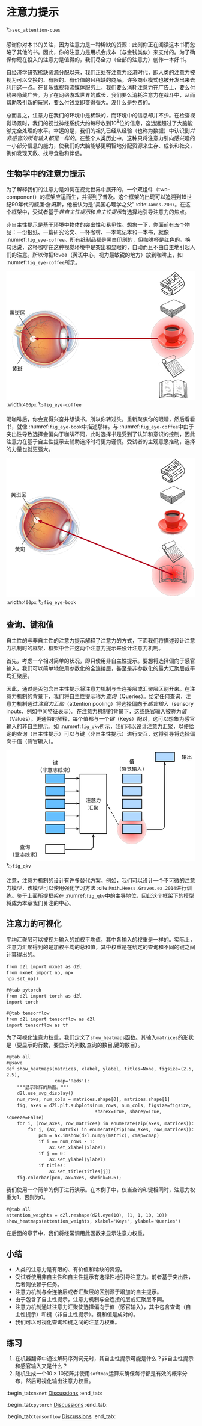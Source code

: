 # 注意力提示
:label:`sec_attention-cues`

感谢你对本书的关注，因为注意力是一种稀缺的资源：此刻你正在阅读这本书而忽略了其他的书。因此，你的注意力是用机会成本（与金钱类似）来支付的。为了确保你现在投入的注意力是值得的，我们尽全力（全部的注意力）创作一本好书。

自经济学研究稀缺资源分配以来，我们正处在注意力经济时代，即人类的注意力被视为可以交换的、有限的、有价值的且稀缺的商品。许多商业模式也被开发出来去利用这一点。在音乐或视频流媒体服务上，我们要么消耗注意力在广告上，要么付钱来隐藏广告。为了在网络游戏世界的成长，我们要么消耗注意力在战斗中，从而帮助吸引新的玩家，要么付钱立即变得强大。没什么是免费的。

总而言之，注意力在我们的环境中是稀缺的，而环境中的信息却并不少。在检查视觉场景时，我们的视觉神经系统大约每秒收到$10^8$位的信息，这远远超过了大脑能够完全处理的水平。幸运的是，我们的祖先已经从经验（也称为数据）中认识到*并非感官的所有输入都是一样的*。在整个人类历史中，这种只将注意力引向感兴趣的一小部分信息的能力，使我们的大脑能够更明智地分配资源来生存、成长和社交，例如发现天敌、找寻食物和伴侣。

## 生物学中的注意力提示

为了解释我们的注意力是如何在视觉世界中展开的，一个双组件（two-component）的框架应运而生，并得到了普及。这个框架的出现可以追溯到19世纪90年代的威廉·詹姆斯，他被认为是“美国心理学之父” :cite:`James.2007`。在这个框架中，受试者基于*非自主性提示*和*自主性提示*有选择地引导注意力的焦点。

非自主性提示是基于环境中物体的突出性和易见性。想象一下，你面前有五个物品：一份报纸、一篇研究论文、一杯咖啡、一本笔记本和一本书，就像 :numref:`fig_eye-coffee`。所有纸制品都是黑白印刷的，但咖啡杯是红色的。换句话说，这杯咖啡在这种视觉环境中是突出和显眼的，自动而且不由自主地引起人们的注意。所以你把fovea（黄斑中心，视力最敏锐的地方）放到咖啡上，如 :numref:`fig_eye-coffee`所示。

![使用基于突出性的非自主性提示（红杯子，而非纸张），注意力不自主地指向了咖啡。](../img/eye-coffee.svg)
:width:`400px`
:label:`fig_eye-coffee`

喝咖啡后，你会变得兴奋并想读书。所以你转过头，重新聚焦你的眼睛，然后看看书，就像 :numref:`fig_eye-book`中描述那样。与 :numref:`fig_eye-coffee`中由于突出性导致选择会偏向于咖啡不同，此时选择书是受到了认知和意识的控制，因此注意力在基于自主性提示去辅助选择时将更为谨慎。受试者的主观意愿推动，选择的力量也就更强大。

![通过使用依赖于任务的意志提示（想读一本书），注意力被自主引导的书上。](../img/eye-book.svg)
:width:`400px`
:label:`fig_eye-book`

## 查询、键和值

自主性的与非自主性的注意力提示解释了注意力的方式，下面我们将描述设计注意力机制时的框架，框架中合并这两个注意力提示来设计注意力机制。

首先，考虑一个相对简单的状况，即只使用非自主性提示。要想将选择偏向于感官输入，我们可以简单地使用参数化的全连接层，甚至是非参数化的最大汇聚层或平均汇聚层。

因此，通过是否包含自主性提示将注意力机制与全连接层或汇聚层区别开来。在注意力机制的背景下，我们将自主性提示称为*查询*（Queries）。给定任何查询，注意力机制通过*注意力汇聚*（attention pooling）将选择偏向于*感官输入*（sensory inputs，例如中间特征表示）。在注意力机制的背景下，这些感官输入被称为*值*（Values）。更通俗的解释，每个值都与一个*键*（Keys）配对，这可以想象为感官输入的非自主提示。如 :numref:`fig_qkv`所示，我们可以设计注意力汇聚，以便给定的查询（自主性提示）可以与键（非自主性提示）进行交互，这将引导将选择偏向于值（感官输入）。

![注意力机制通过注意力汇聚将 *查询*（自主性提示）和 *键*（非自主性提示）结合在一起，实现对 *值*（感官输入）的选择倾向。](../img/qkv.svg)
:label:`fig_qkv`

注意，注意力机制的设计有许多替代方案。例如，我们可以设计一个不可微的注意力模型，该模型可以使用强化学习方法 :cite:`Mnih.Heess.Graves.ea.2014`进行训练。鉴于上面所提框架在 :numref:`fig_qkv`中的主导地位，因此这个框架下的模型将成为本章我们关注的中心。

## 注意力的可视化

平均汇聚层可以被视为输入的加权平均值，其中各输入的权重是一样的。实际上，注意力汇聚得到的是加权平均的总和值，其中权重是在给定的查询和不同的键之间计算得出的。

```{.python .input}
from d2l import mxnet as d2l
from mxnet import np, npx
npx.set_np()
```

```{.python .input}
#@tab pytorch
from d2l import torch as d2l
import torch
```

```{.python .input}
#@tab tensorflow
from d2l import tensorflow as d2l
import tensorflow as tf
```

为了可视化注意力权重，我们定义了`show_heatmaps`函数。其输入`matrices`的形状是（要显示的行数，要显示的列数,查询的数目,键的数目）。

```{.python .input}
#@tab all
#@save
def show_heatmaps(matrices, xlabel, ylabel, titles=None, figsize=(2.5, 2.5),
                  cmap='Reds'):
    """显示矩阵的热图。"""
    d2l.use_svg_display()
    num_rows, num_cols = matrices.shape[0], matrices.shape[1]
    fig, axes = d2l.plt.subplots(num_rows, num_cols, figsize=figsize,
                                 sharex=True, sharey=True, squeeze=False)
    for i, (row_axes, row_matrices) in enumerate(zip(axes, matrices)):
        for j, (ax, matrix) in enumerate(zip(row_axes, row_matrices)):
            pcm = ax.imshow(d2l.numpy(matrix), cmap=cmap)
            if i == num_rows - 1:
                ax.set_xlabel(xlabel)
            if j == 0:
                ax.set_ylabel(ylabel)
            if titles:
                ax.set_title(titles[j])
    fig.colorbar(pcm, ax=axes, shrink=0.6);
```

我们使用一个简单的例子进行演示。在本例子中，仅当查询和键相同时，注意力权重为1，否则为0。

```{.python .input}
#@tab all
attention_weights = d2l.reshape(d2l.eye(10), (1, 1, 10, 10))
show_heatmaps(attention_weights, xlabel='Keys', ylabel='Queries')
```

在后面的章节中，我们将经常调用此函数来显示注意力权重。

## 小结

* 人类的注意力是有限的、有价值和稀缺的资源。
* 受试者使用非自主性和自主性提示有选择性地引导注意力。前者基于突出性，后者则依赖于任务。
* 注意力机制与全连接层或者汇聚层的区别源于增加的自主提示。
* 由于包含了自主性提示，注意力机制与全连接的层或汇聚层不同。
* 注意力机制通过注意力汇聚使选择偏向于值（感官输入），其中包含查询（自主性提示）和键（非自主性提示）。键和值是成对的。
* 我们可以可视化查询和键之间的注意力权重。

## 练习

1. 在机器翻译中通过解码序列词元时，其自主性提示可能是什么？非自主性提示和感官输入又是什么？
1. 随机生成一个$10 \times 10$矩阵并使用`softmax`运算来确保每行都是有效的概率分布，然后可视化输出注意力权重。

:begin_tab:`mxnet`
[Discussions](https://discuss.d2l.ai/t/1596)
:end_tab:

:begin_tab:`pytorch`
[Discussions](https://discuss.d2l.ai/t/1592)
:end_tab:

:begin_tab:`tensorflow`
[Discussions](https://discuss.d2l.ai/t/1710)
:end_tab:
